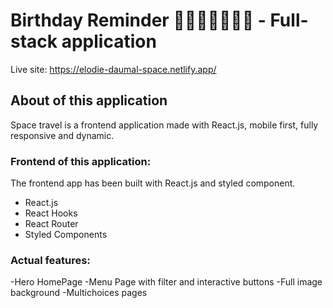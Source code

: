 # Birthday Reminder 👨‍🚀🚀🎄🌌👩‍🚀 - Full-stack application

Live site: https://elodie-daumal-space.netlify.app/

## About of this application

Space travel is a frontend application made with React.js, mobile first, fully responsive and dynamic.

### Frontend of this application:

The frontend app has been built with React.js and styled component.

- React.js
- React Hooks
- React Router
- Styled Components

### Actual features:

-Hero HomePage
-Menu Page with filter and interactive buttons
-Full image background
-Multichoices pages
